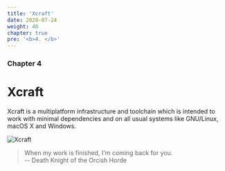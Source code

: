 ```yaml
---
title: 'Xcraft'
date: 2020-07-24
weight: 40
chapter: true
pre: '<b>4. </b>'
---
```


### Chapter 4

# Xcraft

Xcraft is a multiplatform infrastructure and toolchain which is intended to work
with minimal dependencies and on all usual systems like GNU/Linux, macOS X and
Windows.

![Xcraft](/img/x-logo.png)

> When my work is finished, I'm coming back for you.  
> -- Death Knight of the Orcish Horde
